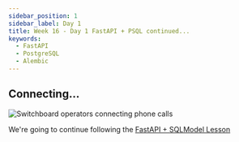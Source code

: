 ```yaml
---
sidebar_position: 1
sidebar_label: Day 1
title: Week 16 - Day 1 FastAPI + PSQL continued...
keywords:
  - FastAPI
  - PostgreSQL
  - Alembic
---
```


<!-- markdownlint-disable no-inline-html no-trailing-punctuation -->

## Connecting...

<img src="https://media4.giphy.com/media/v1.Y2lkPTc5MGI3NjExMzczNW54N3o2bWN0Y2o0d2tnM3FnN2YwcHR4dGVpMWxlZjB4bjFiMyZlcD12MV9pbnRlcm5hbF9naWZfYnlfaWQmY3Q9Zw/vx9YFNa9ePYWLNnh0X/giphy.gif" alt="Switchboard operators connecting phone calls" />

We're going to continue following the [FastAPI + SQLModel Lesson](/docs/lessons/back-end-foundations/fast-api/orm/)

